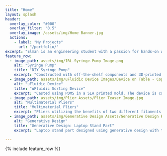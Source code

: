 ```yaml
---
title: "Home"
layout: splash
header:
  overlay_color: "#000"
  overlay_filter: "0.5"
  overlay_image: /assets/img/Home Banner.jpg
  actions:
    - label: "My Projects"
      url: "/portfolio/"
excerpt: "Elman is an engineering student with a passion for hands-on work and 3D modeling. He has gained a diverse set of skills in areas such as woodworking, 3D modeling and printing, circuitry, and biomedical engineering."
feature_row:
  - image_path: assets/img/IRL-Syringe-Pump Image.png
    alt: "Syringe Pump"
    title: "DIY Syringe Pump"
    excerpt: "Constructed with off-the-shelf components and 3D-printed parts, it is capable of delivering fluids at a rate of 1 to 10 mL/min."
  - image_path: assets/img/uFluidic Device Images/Device on Table - Copy.jpeg
    alt: "uFluidic Device"
    title: "uFluidic Sorting Device"
    excerpt: "Casted using PDMS in a SLA printed mold. The device is capable of sorting particles under 500 microns."
  - image_path: assets/img/Plier Assets/Plier Teaser Image.jpg
    alt: "Multimaterial Pliers"
    title: "Multimaterial Pliers"
    excerpt: "Pliers utilizing the benefits of two different filaments: TPU for its flexibility and PLA for its rigidity."
  - image_path: assets/img/Generative Design Assets/Generative Design Render.PNG
    alt: "Generative Design"
    title: "Generative Design: Laptop Stand Part"
    excerpt: "Laptop stand part designed using generative design with the goal of reducing its mass."

---
```


{% include feature_row %}


